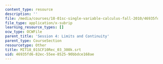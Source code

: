 ```yaml
---
content_type: resource
description: ''
file: /media/courses/18-01sc-single-variable-calculus-fall-2010/46935fd682ec55ee852590bbdce168ae_MIT18_01SCF10Rec_03_300k.vtt
file_type: application/x-subrip
learning_resource_types: []
ocw_type: OCWFile
parent_title: 'Session 4: Limits and Continuity'
parent_type: CourseSection
resourcetype: Other
title: MIT18_01SCF10Rec_03_300k.srt
uid: 46935fd6-82ec-55ee-8525-90bbdce168ae
---
```

